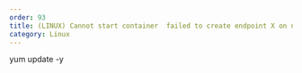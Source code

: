 ```yaml
---
order: 93
title: (LINUX) Cannot start container  failed to create endpoint X on network bridge
category: Linux
---
```


yum update -y